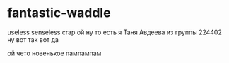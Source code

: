 # fantastic-waddle
useless senseless crap
ой ну то есть я Таня Авдеева из группы 224402 ну вот так вот да

ой чето новенькое пампампам
